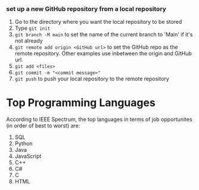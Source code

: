 ### set up a new GitHub repository from a local repository
1. Go to the directory where you want the local repository to be stored
2. Type `git init`
3. `git branch -M main` to set the name of the current branch to 'Main' if it's not already
4. `git remote add origin <GitHub url>` to set the GitHub repo as the remote repository. Other examples use <username> inbetween the origin and GitHub url. 
5. `git add <files>`
6. `git commit -m "<commit message>"`
7. `git push` to push your local repository to the remote repository

# Top Programming Languages
According to IEEE Spectrum, the top languages in terms of job opportunites (in order of best to worst) are:
1. SQL
2. Python
3. Java
4. JavaScript
5. C++
6. C#
7. C
8. HTML
